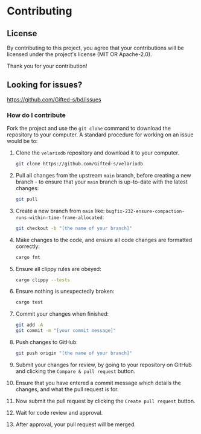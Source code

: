 # Contributing

## License

By contributing to this project, you agree that your contributions will be licensed under the project's license (MIT OR Apache-2.0).

Thank you for your contribution!

## Looking for issues?

https://github.com/Gifted-s/bd/issues


### How do I contribute

Fork the project and use the `git clone` command to download the repository to your computer. A standard procedure for working on an issue would be to:

1. Clone the `velarixdb` repository and download it to your computer.
    ```bash
    git clone https://github.com/Gifted-s/velarixdb
    ```

2. Pull all changes from the upstream `main` branch, before creating a new branch - to ensure that your `main` branch is up-to-date with the latest changes:
    ```bash
    git pull
    ```

3. Create a new branch from `main` like: `bugfix-232-ensure-compaction-runs-within-time-frame-allocated`:
    ```bash
    git checkout -b "[the name of your branch]"
    ```

4. Make changes to the code, and ensure all code changes are formatted correctly:
    ```bash
    cargo fmt
    ```
5. Ensure all clippy rules are obeyed:
    ```bash
    cargo clippy --tests
    ```

6. Ensure nothing is unexpectedly broken:
    ```bash
    cargo test
    ```

6. Commit your changes when finished:
    ```bash
    git add -A
    git commit -m "[your commit message]"
    ```

7. Push changes to GitHub:
    ```bash
    git push origin "[the name of your branch]"
    ```

8. Submit your changes for review, by going to your repository on GitHub and clicking the `Compare & pull request` button.

9. Ensure that you have entered a commit message which details the changes, and what the pull request is for.

10. Now submit the pull request by clicking the `Create pull request` button.

11. Wait for code review and approval.

12. After approval, your pull request will be merged.